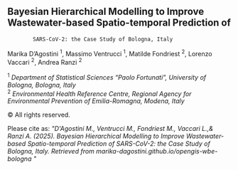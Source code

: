 ## Bayesian Hierarchical Modelling to Improve Wastewater-based Spatio-temporal Prediction of 
			SARS-CoV-2: the Case Study of Bologna, Italy

Marika D’Agostini <sup>1</sup>, Massimo Ventrucci <sup>1</sup>, Matilde Fondriest <sup>2</sup>, Lorenzo Vaccari <sup>2</sup>, Andrea Ranzi <sup>2</sup>

<sup>1</sup> *Department of Statistical Sciences “Paolo Fortunati”, University of Bologna, Bologna, Italy* <br>
<sup>2</sup> *Environmental Health Reference Centre, Regional Agency for Environmental Prevention of Emilia-Romagna, Modena, Italy*


© All rights reserved.





Please cite as: *"D'Agostini M., Ventrucci M., Fondriest M., Vaccari L.,& Ranzi A. (2025). Bayesian Hierarchical Modelling to Improve Wastewater-based Spatio-temporal Prediction of SARS-CoV-2: the Case Study of Bologna, Italy. Retrieved from
marika-dagostini.github.io/opengis-wbe-bologna "*
